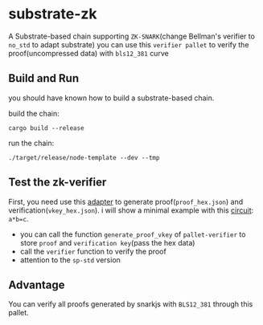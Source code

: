 # substrate-zk

A Substrate-based chain supporting `ZK-SNARK`(change Bellman's verifier to `no_std` to adapt substrate)
you can use this `verifier pallet` to verify the proof(uncompressed data) with `bls12_381` curve

## Build and Run
you should have known how to build a substrate-based chain. 

build the chain:
```
cargo build --release
```

run the chain:
```
./target/release/node-template --dev --tmp
```

## Test the zk-verifier
First, you need use this  [adapter](https://github.com/ZK-Space/snarkjs-bellman-adapter) to generate proof(`proof_hex.json`) and verification(`vkey_hex.json`).
i will show a minimal example with this [circuit](https://github.com/ZK-Space/snarkjs-bellman-adapter/tree/main/circuit): `a*b=c`.
- you can call the function `generate_proof_vkey` of `pallet-verifier` to store `proof` and `verification key`(pass the hex data)
- call the `verifier` function to verify the proof
- attention to the `sp-std` version



## Advantage
You can verify all proofs generated by snarkjs with `BLS12_381` through this pallet.

